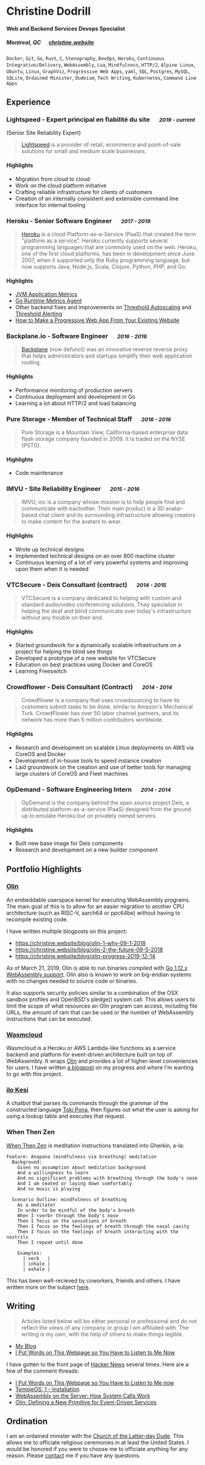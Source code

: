 # Christine Dodrill

#### Web and Backend Services Devops Specialist

##### Montreal, QC &emsp; [christine.website][homepage]

`Docker`, `Git`, `Go`, `Rust`, `C`, `Stenography`, `DevOps`, `Heroku`, `Continuous
Integration/Delivery`, `WebAssembly`, `Lua`, `Mindfulness`, `HTTP/2`, `Alpine
Linux`, `Ubuntu`, `Linux`, `GraphViz`, `Progressive Web Apps`, `yaml`, `SQL`,
`Postgres`, `MySQL`, `SQLite`, `Ordained Minister`, `Dudeism`, `Tech Writing`,
`Kubernetes`, `Command Line Apps`

## Experience

### Lightspeed - Expert principal en fiabilité du site &emsp; <small>*2019 - current*</small>

(Senior Site Reliability Expert)

> [Lightspeed][lightspeedhq] is a provider of retail, ecommerce and point-of-sale
> solutions for small and medium scale businesses. 

#### Highlights

- Migration from cloud to cloud
- Work on the cloud platform initiative
- Crafting reliable infrastructure for clients of customers
- Creation of an internally consistent and extensible command line interface for
  internal tooling

### Heroku - Senior Software Engineer &emsp; <small>*2017 - 2019*</small>

> [Heroku][heroku] is a cloud Platform-as-a-Service (PaaS) that created the term
> "platform as a service". Heroku currently supports several programming
> languages that are commonly used on the web. Heroku, one of the first cloud
> platforms, has been in development since June 2007, when it supported only the
> Ruby programming language, but now supports Java, Node.js, Scala, Clojure,
> Python, PHP, and Go. 

#### Highlights

- [JVM Application Metrics](https://devcenter.heroku.com/changelog-items/1133)
- [Go Runtime Metrics Agent](https://github.com/heroku/x/tree/master/runtime-metrics)
- Other backend fixes and improvements on [Threshold Autoscaling](https://blog.heroku.com/heroku-autoscaling) and [Threshold Alerting](https://devcenter.heroku.com/articles/metrics#threshold-alerting)
- [How to Make a Progressive Web App From Your Existing Website](https://blog.heroku.com/how-to-make-progressive-web-app)

### Backplane.io - Software Engineer &emsp; <small>*2016 - 2016*</small>

> [Backplane](https://backplane.io) (now defunct) was an innovative reverse reverse proxy that
> helps administrators and startups simplify their web application routing.

#### Highlights

- Performance monitoring of production servers
- Continuous deployment and development in Go
- Learning a lot about HTTP/2 and load balancing

### Pure Storage - Member of Technical Staff &emsp; <small>*2016 - 2016*</small>

> Pure Storage is a Mountain View, California-based enterprise data flash storage
> company founded in 2009. It is traded on the NYSE (PSTG).

#### Highlights

- Code maintenance

### IMVU - Site Reliability Engineer &emsp; <small>*2015 - 2016*</small>

> IMVU, inc is a company whose mission is to help people find and communicate
> with eachother. Their main product is a 3D avatar-based chat client and its
> surrounding infrastructure allowing creators to make content for the avatars
> to wear.

#### Highlights

- Wrote up technical designs
- Implemented technical designs on an over 800 machine cluster
- Continuous learning of a lot of very powerful systems and improving upon them
  when it is needed 

### VTCSecure - Deis Consultant (contract) &emsp; <small>*2014 - 2015*</small>

> VTCSecure is a company dedicated to helping with custom and standard
> audio/video conferencing solutions. They specialize in helping the deaf and
> blind communicate over today's infrastructure without any trouble on their end.

#### Highlights

- Started groundwork for a dynamically scalable infrastructure on a project for
  helping the blind see things 
- Developed a prototype of a new website for VTCSecure
- Education on best practices using Docker and CoreOS
- Learning Freeswitch

### Crowdflower - Deis Consultant (Contract) &emsp; <small>*2014 - 2014*</small>

> Crowdflower is a company that uses crowdsourcing to have its customers submit
> tasks to be done, similar to Amazon's Mechanical Turk. CrowdFlower has over 50
> labor channel partners, and its network has more than 5 million contributors
> worldwide.

#### Highlights

- Research and development on scalable Linux deployments on AWS via CoreOS and
  Docker
- Development of in-house tools to speed instance creation
- Laid groundwork on the creation and use of better tools for managing large
  clusters of CoreOS and Fleet machines

### OpDemand - Software Engineering Intern &emsp; <small>*2014 - 2014*</small>

> OpDemand is the company behind the open source project Deis, a distributed
> platform-as-a-service (PaaS) designed from the ground up to emulate Heroku but
> on privately owned servers.

#### Highlights

- Built new base image for Deis components
- Research and development on a new builder component

## Portfolio Highlights

### [Olin](https://github.com/Xe/olin)

An embeddable userspace kernel for executing WebAssembly programs.
The main goal of this is to allow for an easier migration to another CPU
architecture (such as RISC-V, aarch64 or ppc64be) without having to recompile
existing code.

I have written multiple blogposts on this project:

- https://christine.website/blog/olin-1-why-09-1-2018
- https://christine.website/blog/olin-2-the-future-09-5-2018
- https://christine.website/blog/olin-progress-2019-12-14

As of March 21, 2019, Olin is able to run binaries compiled with [Go 1.12.x
WebAssembly support](https://github.com/golang/go/wiki/WebAssembly). Olin also
is known to work on big-endian systems with no changes needed to source code or
binaries.

It also supports security policies similar to a combination of the OSX sandbox
profiles and OpenBSD's pledge() system call. This allows users to limit the
scope of what resources an Olin program can access, including file URLs, the
amount of ram that can be used or the number of WebAssembly instructions that
can be executed.

### [Wasmcloud](https://tulpa.dev/within/wasmcloud)

Wasmcloud is a Heroku or AWS Lambda-like functions as a service backend and
platform for event-driven architecture built on top of WebAssembly. It wraps
[Olin](https://github.com/Xe/olin) and provides a lot of higher-level
conveniences for users. I have written [a
blogpost](https://christine.website/blog/wasmcloud-progress-2019-12-08) on my
progress and where I'm wanting to go with this project.

### [ilo Kesi](https://github.com/Xe/x/tree/master/discord/ilo-kesi)

A chatbot that parses its commands through the grammar of the constructed
language [Toki Pona](http://tokipona.org), then figures out what the user is
asking for using a lookup table and executes that request.

### When Then Zen

[When Then Zen](https://when-then-zen.christine.website) is meditation instructions translated into Gherkin, a-la:

```
Feature: Anapana (mindfulness via breathing) meditation
  Background:
    Given no assumption about meditation background
    And a willingness to learn
    And no significant problems with breathing through the body's nose
    And I am seated or laying down comfortably
    And no music is playing

  Scenario Outline: mindfulness of breathing
    As a meditator
    In order to be mindful of the body's breath
    When I <verb> through the body's nose
    Then I focus on the sensations of breath
    Then I focus on the feelings of breath through the nasal cavity
    Then I focus on the feelings of breath interacting with the nostrils
    Then I repeat until done

    Examples:
      | verb   |
      | inhale |
      | exhale |
```

This has been well-recieved by coworkers, friends and others. I have written more on the subject [here](https://christine.website/blog/when-then-zen-anapana-2018-08-15).

## Writing

> Articles listed below will be either personal or professional and do not reflect the views of any company or group I am affiliated with. The writing is my own, with the help of others to make things legible.

- [My Blog](https://christine.website/blog)
- [I Put Words on This Webpage so You Have to Listen to Me Now](https://christine.website/blog/experimental-rilkef-2018-11-30)

I have gotten to the front page of [Hacker News](https://news.ycombinator.com) several times. Here are a few of the comment threads:

- [I Put Words on This Webpage so You Have to Listen to Me now](https://news.ycombinator.com/item?id=18577758)
- [TempleOS: 1 - Installation](https://news.ycombinator.com/item?id=19961082)
- [WebAssembly on the Server: How System Calls Work](https://news.ycombinator.com/item?id=20066204)
- [Olin: Defining a New Primitive for Event-Driven Services](https://news.ycombinator.com/item?id=17896307)

## Ordination

I am an ordained minister with the [Church of the Latter-day Dude](https://dudeism.com). This allows me to officiate religious ceremonies in at least the United States. I would be honored if you were to choose me to officiate anything for any reason. Please [contact](/contact) me if you have any questions.

[homepage]: https://christine.website
[twitter]: https://twitter.com/theprincessxena
[twit]: http://cdn-careers.sstatic.net/careers/Img/icon-twitter.png?v=b1bd58ad2034
[heroku]: https://www.heroku.com
[lightspeedhq]: https://www.lightspeedhq.com
